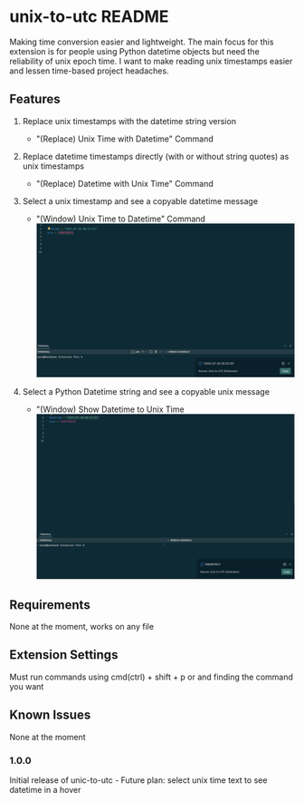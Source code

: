 # unix-to-utc README

Making time conversion easier and lightweight. The main focus for this extension is for people using Python datetime objects but need the reliability of unix epoch time. I want to make reading unix timestamps easier and lessen time-based project headaches.

## Features

1. Replace unix timestamps with the datetime string version

   - "(Replace) Unix Time with Datetime" Command

2. Replace datetime timestamps directly (with or without string quotes) as unix timestamps

   - "(Replace) Datetime with Unix Time" Command

3. Select a unix timestamp and see a copyable datetime message

   - "(Window) Unix Time to Datetime" Command
     ![Unix-to-Datetime](<src/images/Screenshot 2023-07-30 at 8.58.06 PM.png>)

4. Select a Python Datetime string and see a copyable unix message

   - "(Window) Show Datetime to Unix Time
     ![Datetime-to-Unix](<src/images/Screenshot 2023-07-30 at 8.58.27 PM.png>)

## Requirements

None at the moment, works on any file

## Extension Settings

Must run commands using cmd(ctrl) + shift + p or and finding the command you want

## Known Issues

None at the moment

### 1.0.0

Initial release of unic-to-utc - Future plan: select unix time text to see datetime in a hover

<!--
## Following extension guidelines

Ensure that you've read through the extensions guidelines and follow the best practices for creating your extension. -->

<!--
- [Extension Guidelines](https://code.visualstudio.com/api/references/extension-guidelines)

## Working with Markdown

You can author your README using Visual Studio Code. Here are some useful editor keyboard shortcuts:

- Split the editor (`Cmd+\` on macOS or `Ctrl+\` on Windows and Linux).
- Toggle preview (`Shift+Cmd+V` on macOS or `Shift+Ctrl+V` on Windows and Linux).
- Press `Ctrl+Space` (Windows, Linux, macOS) to see a list of Markdown snippets.

## For more information

- [Visual Studio Code's Markdown Support](http://code.visualstudio.com/docs/languages/markdown)
- [Markdown Syntax Reference](https://help.github.com/articles/markdown-basics/)

**Enjoy!** -->
